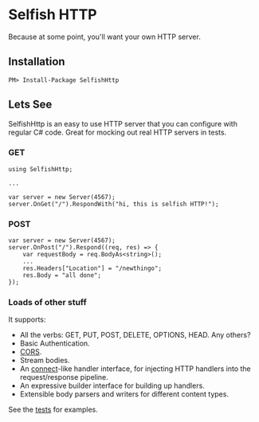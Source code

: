 # Selfish HTTP

Because at some point, you'll want your own HTTP server.

## Installation

    PM> Install-Package SelfishHttp

## Lets See

SelfishHttp is an easy to use HTTP server that you can configure with regular C# code. Great for mocking out real HTTP servers in tests.

### GET

    using SelfishHttp;

    ...

    var server = new Server(4567);
    server.OnGet("/").RespondWith("hi, this is selfish HTTP!");

### POST

    var server = new Server(4567);
    server.OnPost("/").Respond((req, res) => {
        var requestBody = req.BodyAs<string>();
        ...
        res.Headers["Location"] = "/newthingo";
        res.Body = "all done";
    });

### Loads of other stuff

It supports:

* All the verbs: GET, PUT, POST, DELETE, OPTIONS, HEAD. Any others?
* Basic Authentication.
* [CORS](http://en.wikipedia.org/wiki/Cross-origin_resource_sharing).
* Stream bodies.
* An [connect](http://www.senchalabs.org/connect/)-like handler interface, for injecting HTTP handlers into the request/response pipeline.
* An expressive builder interface for building up handlers.
* Extensible body parsers and writers for different content types.

See the [tests](https://github.com/featurist/SelfishHttp/tree/master/SelfishHttp.Test) for examples.
